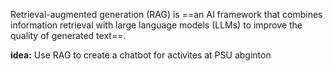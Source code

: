 Retrieval-augmented generation (RAG) is ==an AI framework that combines information retrieval with large language models (LLMs) to improve the quality of generated text==.

**idea:** Use RAG to create a chatbot for activites at PSU abginton  